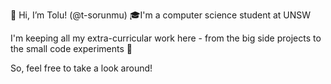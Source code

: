 👋 Hi, I’m Tolu! (@t-sorunmu)
🎓I'm a computer science student at UNSW

I'm keeping all my extra-curricular work here - from the big side projects to the small code experiments 🌟

So, feel free to take a look around! 

